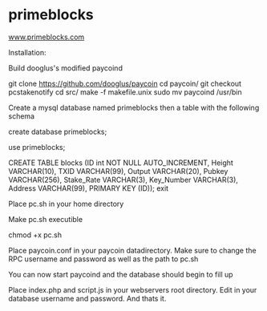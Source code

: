 

# primeblocks
www.primeblocks.com


Installation:

Build dooglus's modified paycoind

  git clone https://github.com/dooglus/paycoin
  cd paycoin/
  git checkout pcstakenotify
  cd src/
  make -f makefile.unix
  sudo mv paycoind /usr/bin
  
Create a mysql database named primeblocks then a table with the following schema
 
  create database primeblocks;
  
  use primeblocks;
  
  CREATE TABLE blocks (ID int NOT NULL AUTO_INCREMENT, Height VARCHAR(10), TXID VARCHAR(99), Output VARCHAR(20), Pubkey VARCHAR(256), Stake_Rate VARCHAR(3), Key_Number VARCHAR(3), Address VARCHAR(99), PRIMARY KEY (ID));
  exit
  
Place pc.sh in your home directory

Make pc.sh executible

chmod +x pc.sh

Place paycoin.conf in your paycoin datadirectory. Make sure to change the RPC username and password as well as the path to pc.sh

You can now start paycoind and the database should begin to fill up


Place index.php and script.js in your webservers root directory. Edit in your database username and password. And thats it.

